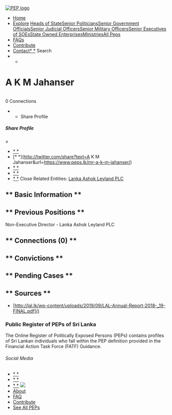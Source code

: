 [![PEP logo](https://www.peps.lk/wp-content/themes/pepold/img/pep-logo.png)](https://www.peps.lk)
*  [Home](https://www.peps.lk/)
*  [Explore](https://www.peps.lk/explore)
[Heads of State](https://www.peps.lk/pep_type/heads-of-state/)[Senior Politicians](https://www.peps.lk/pep_type/senior-politicians)[Senior Government Officials](https://www.peps.lk/pep_type/senior-government-officials)[Senior Judicial Officers](https://www.peps.lk/pep_type/senior-judicial-officers)[Senior Military Officers](https://www.peps.lk/pep_type/senior-military-officers)[Senior Executives of SOEs](https://www.peps.lk/pep_type/senior-executives-of-state-owned-enterprises)[State Owned Enterprises](https://www.peps.lk/soe)[Ministries](https://www.peps.lk/ministries/)[All Peps](https://www.peps.lk/explore)
*  [FAQs](https://www.peps.lk/faq)
*  [Contribute](https://www.peps.lk/contribute)
*  [Contact](https://www.peps.lk/contact)[* *](#collapseSearch)
Search
* *
#  A K M Jahanser
######
######
0 Connections
* * Share Profile
#####  Share Profile
×
*  [* *](https://www.facebook.com/sharer.php?u=https://www.peps.lk/mr-a-k-m-jahanser/)
*  [* *](http://twitter.com/share?text=A K M Jahanser&url=https://www.peps.lk/mr-a-k-m-jahanser/)
*  [* *](https://wa.me/?text=https://www.peps.lk/mr-a-k-m-jahanser/)
*  [* *](whatsapp://send?text=https://www.peps.lk/mr-a-k-m-jahanser/)
*  [* *](mailto:?subject=https://www.peps.lk/mr-a-k-m-jahanser/)
Close
Related Entities:  [Lanka Ashok Leyland PLC](https://www.peps.lk/entities/lanka-ashok-leyland-plc)
##   ** Basic Information  **
##   ** Previous Positions **
Non-Executive Director - Lanka Ashok Leyland PLC
##   ** Connections    (0)  **
##   ** Convictions **
##   ** Pending Cases **
##   ** Sources **
*  [http://lal.lk/wp-content/uploads/2019/09/LAL-Annual-Report-2018-_19-FINAL.pdf]()
###  Public Register of PEPs of Sri Lanka
The Online Register of Politically Exposed Persons (PEPs) contains profiles of Sri Lankan individuals who fall within the PEP definition provided in the Financial Action Task Force (FATF) Guidance.
######  Social Media
*  [* *](https://www.facebook.com/tisrilanka)
*  [* *](https://twitter.com/tisrilanka/)
*  [* *](https://www.instagram.com/transparency_sri_lanka/)
[![](https://www.peps.lk/wp-content/uploads/2019/11/ti_logo_footer.png)](https://www.tisrilanka.org/)
*  [About](https://www.peps.lk/about/)
*  [FAQ](https://www.peps.lk/faq/)
*  [Contribute](https://www.peps.lk/contribute/)
*  [See All PEPs](https://www.peps.lk/explore/)